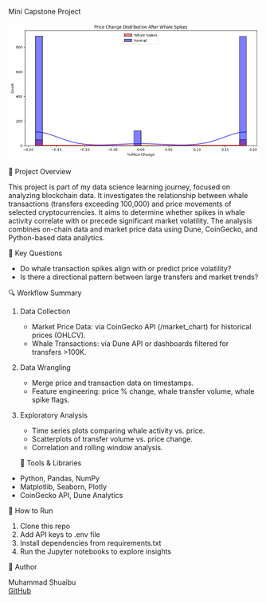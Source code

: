 Mini Capstone Project

![alt text](image.png)

📌 Project Overview

This project is part of my data science learning journey, focused on analyzing blockchain data. It investigates the relationship between whale transactions (transfers exceeding 100,000) and price movements of selected cryptocurrencies. It aims to determine whether spikes in whale activity correlate with or precede significant market volatility. The analysis combines on-chain data and market price data using Dune, CoinGecko, and Python-based data analytics.

🧠 Key Questions

- Do whale transaction spikes align with or predict price volatility?
- Is there a directional pattern between large transfers and market trends?

🔍 Workflow Summary

1. Data Collection
   - Market Price Data: via CoinGecko API (/market_chart) for historical prices (OHLCV).
   - Whale Transactions: via Dune API or dashboards filtered for transfers >100K.

2. Data Wrangling
   - Merge price and transaction data on timestamps.
   - Feature engineering: price % change, whale transfer volume, whale spike flags.

3. Exploratory Analysis
   - Time series plots comparing whale activity vs. price.
   - Scatterplots of transfer volume vs. price change.
   - Correlation and rolling window analysis.

   🧰 Tools & Libraries

- Python, Pandas, NumPy
- Matplotlib, Seaborn, Plotly
- CoinGecko API, Dune Analytics

🚀 How to Run

1. Clone this repo
2. Add API keys to .env file
3. Install dependencies from requirements.txt
4. Run the Jupyter notebooks to explore insights

👤 Author

Muhammad Shuaibu  
[GitHub](https://github.com/ShuaibuAlchemist)
